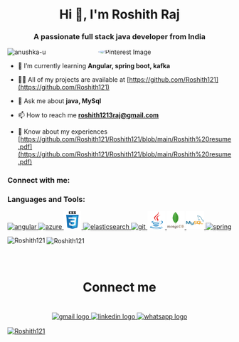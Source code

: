 <h1 align="center">Hi 👋, I'm Roshith Raj</h1>
<h3 align="center">A passionate full stack java developer from India</h3>
<img src="https://media1.tenor.com/m/C9qukZqPPS4AAAAC/coding-typing.gif" 
     alt="Pinterest Image" 
     align="right" 
     width="300" 
     style="border-radius: 50%; overflow: hidden;">
<p align="left"> <img src="https://komarev.com/ghpvc/?username=Roshith121&label=Profile%20views&color=0e75b6&style=flat" alt="anushka-u" /> </p>

- 🌱 I’m currently learning **Angular, spring boot, kafka**

- 👨‍💻 All of my projects are available at [https://github.com/Roshith121](https://github.com/Roshith121)

- 💬 Ask me about **java, MySql**

- 📫 How to reach me **roshith1213raj@gmail.com**

- 📄 Know about my experiences [https://github.com/Roshith121/Roshith121/blob/main/Roshith%20resume.pdf](https://github.com/Roshith121/Roshith121/blob/main/Roshith%20resume.pdf)

<h3 align="left">Connect with me:</h3>
<p align="left">
</p>

<h3 align="left">Languages and Tools:</h3>
<p align="left"> <a href="https://angular.io" target="_blank" rel="noreferrer"> <img src="https://angular.io/assets/images/logos/angular/angular.svg" alt="angular" width="40" height="40"/> </a> <a href="https://azure.microsoft.com/en-in/" target="_blank" rel="noreferrer"> <img src="https://www.vectorlogo.zone/logos/microsoft_azure/microsoft_azure-icon.svg" alt="azure" width="40" height="40"/> </a> <a href="https://www.w3schools.com/css/" target="_blank" rel="noreferrer"> <img src="https://raw.githubusercontent.com/devicons/devicon/master/icons/css3/css3-original-wordmark.svg" alt="css3" width="40" height="40"/> </a> <a href="https://www.elastic.co" target="_blank" rel="noreferrer"> <img src="https://www.vectorlogo.zone/logos/elastic/elastic-icon.svg" alt="elasticsearch" width="40" height="40"/> </a> <a href="https://git-scm.com/" target="_blank" rel="noreferrer"> <img src="https://www.vectorlogo.zone/logos/git-scm/git-scm-icon.svg" alt="git" width="40" height="40"/> </a> <a href="https://www.java.com" target="_blank" rel="noreferrer"> <img src="https://raw.githubusercontent.com/devicons/devicon/master/icons/java/java-original.svg" alt="java" width="40" height="40"/> </a> <a href="https://www.mongodb.com/" target="_blank" rel="noreferrer"> <img src="https://raw.githubusercontent.com/devicons/devicon/master/icons/mongodb/mongodb-original-wordmark.svg" alt="mongodb" width="40" height="40"/> </a> <a href="https://www.mysql.com/" target="_blank" rel="noreferrer"> <img src="https://raw.githubusercontent.com/devicons/devicon/master/icons/mysql/mysql-original-wordmark.svg" alt="mysql" width="40" height="40"/> </a> <a href="https://spring.io/" target="_blank" rel="noreferrer"> <img src="https://www.vectorlogo.zone/logos/springio/springio-icon.svg" alt="spring" width="40" height="40"/> </a> </p>


<p><img align="left" src="https://github-readme-stats.vercel.app/api/top-langs?username=Roshith121&show_icons=true&locale=en&layout=compact" alt="Roshith121" /></p>

<p>&nbsp;<img align="center" src="https://github-readme-stats.vercel.app/api?username=Roshith121&show_icons=true&locale=en" alt="Roshith121" /></p>
</div> 


###

<br clear="both">
<h1 align="center">Connect me</h1>

###

<br clear="both">

<div align="center">
  <a href="mailto:roshith1213raj@gmail.com" target="_blank">
    <img src="https://raw.githubusercontent.com/maurodesouza/profile-readme-generator/master/src/assets/icons/social/gmail/default.svg" width="52" height="40" alt="gmail logo"  />
  </a>
  <a href="https://www.linkedin.com/in/roshith-raj/" target="_blank">
    <img src="https://raw.githubusercontent.com/maurodesouza/profile-readme-generator/master/src/assets/icons/social/linkedin/default.svg" width="52" height="40" alt="linkedin logo"  />
  </a>
  <a href="https://wa.me/6267112529" target="_blank">
    <img src="https://raw.githubusercontent.com/maurodesouza/profile-readme-generator/master/src/assets/icons/social/whatsapp/default.svg" width="52" height="40" alt="whatsapp logo"  />
</div> 

<p><img align="center" src="https://github-readme-streak-stats.herokuapp.com/?user=Roshith121&" alt="Roshith121" /></p>
